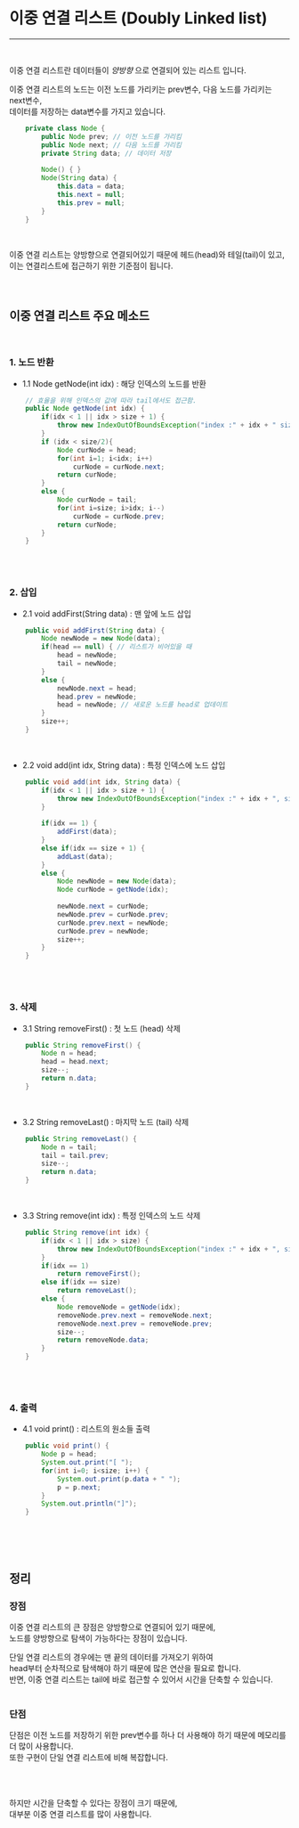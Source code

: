 # 이중 연결 리스트 (Doubly Linked list)
---
</br>

이중 연결 리스트란 데이터들이 *양방향* 으로 연결되어 있는 리스트 입니다.
</br>

이중 연결 리스트의 노드는 이전 노드를 가리키는 prev변수, 다음 노드를 가리키는 next변수,  
데이터를 저장하는 data변수를 가지고 있습니다.
```java
	private class Node {
        public Node prev; // 이전 노드를 가리킴
		public Node next; // 다음 노드를 가리킴
		private String data; // 데이터 저장
		
		Node() { }
		Node(String data) {
			this.data = data;
			this.next = null;
			this.prev = null;
		}
	}
```

</br>

이중 연결 리스트는 양방향으로 연결되어있기 때문에 헤드(head)와 테일(tail)이 있고,  
이는 연결리스트에 접근하기 위한 기준점이 됩니다.
</br>
</br>
</br>

## 이중 연결 리스트 주요 메소드
</br>

### 1. 노드 반환
- 1.1 Node getNode(int idx) : 해당 인덱스의 노드를 반환
```java
	// 효율을 위해 인덱스의 값에 따라 tail에서도 접근함.
	public Node getNode(int idx) {
		if(idx < 1 || idx > size + 1) {
			throw new IndexOutOfBoundsException("index :" + idx + " size :" + size);
		}
		if (idx < size/2){
			Node curNode = head;
			for(int i=1; i<idx; i++)
				curNode = curNode.next;
			return curNode;
		}
		else {
			Node curNode = tail;
			for(int i=size; i>idx; i--)
				curNode = curNode.prev;
			return curNode;
		}
	}
```
</br>
</br>

### 2. 삽입
- 2.1 void addFirst(String data) : 맨 앞에 노드 삽입
```java
	public void addFirst(String data) {
		Node newNode = new Node(data);
		if(head == null) { // 리스트가 비어있을 때
			head = newNode;
			tail = newNode;
		}
		else {
			newNode.next = head;
			head.prev = newNode;
			head = newNode; // 새로운 노드를 head로 업데이트
		}
		size++;
	}
```
</br>

- 2.2 void add(int idx, String data) : 특정 인덱스에 노드 삽입
```java
	public void add(int idx, String data) {
		if(idx < 1 || idx > size + 1) {
			throw new IndexOutOfBoundsException("index :" + idx + ", size :" + size);
		}
		
		if(idx == 1) {
			addFirst(data);
		}
		else if(idx == size + 1) {
			addLast(data);
		}
		else {
			Node newNode = new Node(data);
			Node curNode = getNode(idx);
			
			newNode.next = curNode;
			newNode.prev = curNode.prev;
			curNode.prev.next = newNode;
			curNode.prev = newNode;
			size++;
		}
	}
```
</br>
</br>

### 3. 삭제
- 3.1 String removeFirst() : 첫 노드 (head) 삭제
```java
	public String removeFirst() {
		Node n = head;
		head = head.next;
		size--;
		return n.data;
	}
```
</br>

- 3.2 String removeLast() : 마지막 노드 (tail) 삭제
```java
	public String removeLast() {
		Node n = tail;
		tail = tail.prev;
		size--;
		return n.data;
	}
```
</br>

- 3.3 String remove(int idx) : 특정 인덱스의 노드 삭제
```java
	public String remove(int idx) {
		if(idx < 1 || idx > size) {
			throw new IndexOutOfBoundsException("index :" + idx + ", size :" + size);
		}
		if(idx == 1)
			return removeFirst();
		else if(idx == size)
			return removeLast();
		else {
			Node removeNode = getNode(idx);
			removeNode.prev.next = removeNode.next;
			removeNode.next.prev = removeNode.prev;
			size--;
			return removeNode.data;
		}
	}
```
</br>
</br>

### 4. 출력
- 4.1 void print() : 리스트의 원소들 출력
```java
	public void print() {
		Node p = head;
		System.out.print("[ ");
		for(int i=0; i<size; i++) {
			System.out.print(p.data + " ");
			p = p.next;
		}
		System.out.println("]");
	}
```
</br>
</br>
</br>

## 정리
### 장점
이중 연결 리스트의 큰 장점은 양방향으로 연결되어 있기 때문에,  
노드를 양방향으로 탐색이 가능하다는 장점이 있습니다.
</br>

단일 연결 리스트의 경우에는 맨 끝의 데이터를 가져오기 위하여  
head부터 순차적으로 탐색해야 하기 때문에 많은 연산을 필요로 합니다.  
반면, 이중 연결 리스트는 tail에 바로 접근할 수 있어서 시간을 단축할 수 있습니다.  
</br>

### 단점
단점은 이전 노드를 저장하기 위한 prev변수를 하나 더 사용해야 하기 때문에 메모리를 더 많이 사용합니다.  
또한 구현이 단일 연결 리스트에 비해 복잡합니다.  

</br>
</br>

하지만 시간을 단축할 수 있다는 장점이 크기 때문에,  
대부분 이중 연결 리스트를 많이 사용합니다.  
</br>
